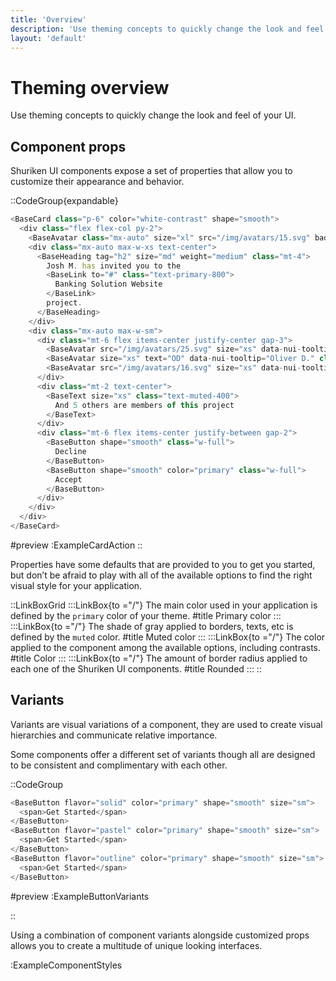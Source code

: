 ```yaml
---
title: 'Overview'
description: 'Use theming concepts to quickly change the look and feel of your UI.'
layout: 'default'
---
```


# Theming overview

Use theming concepts to quickly change the look and feel of your UI.

## Component props

Shuriken UI components expose a set of properties that allow you to customize their appearance and behavior.

::CodeGroup{expandable}

```js [ExampleCardAction.vue]
<BaseCard class="p-6" color="white-contrast" shape="smooth">
  <div class="flex flex-col py-2">
    <BaseAvatar class="mx-auto" size="xl" src="/img/avatars/15.svg" badge-src="/img/stacks/react.svg" />
    <div class="mx-auto max-w-xs text-center">
      <BaseHeading tag="h2" size="md" weight="medium" class="mt-4">
        Josh M. has invited you to the
        <BaseLink to="#" class="text-primary-800">
          Banking Solution Website
        </BaseLink>
        project.
      </BaseHeading>
    </div>
    <div class="mx-auto max-w-sm">
      <div class="mt-6 flex items-center justify-center gap-3">
        <BaseAvatar src="/img/avatars/25.svg" size="xs" data-nui-tooltip="Melany L." />
        <BaseAvatar size="xs" text="OD" data-nui-tooltip="Oliver D." class="bg-primary-500/20 text-primary-500" />
        <BaseAvatar src="/img/avatars/16.svg" size="xs" data-nui-tooltip="Hermann M." />
      </div>
      <div class="mt-2 text-center">
        <BaseText size="xs" class="text-muted-400">
          And 5 others are members of this project
        </BaseText>
      </div>
      <div class="mt-6 flex items-center justify-between gap-2">
        <BaseButton shape="smooth" class="w-full">
          Decline
        </BaseButton>
        <BaseButton shape="smooth" color="primary" class="w-full">
          Accept
        </BaseButton>
      </div>
    </div>
  </div>
</BaseCard>
```

#preview
:ExampleCardAction
::

Properties have some defaults that are provided to you to get you started, but don’t be afraid to play with all of the available options to find the right visual style for your application.

::LinkBoxGrid
:::LinkBox{to ="/"}
The main color used in your application is defined by the `primary` color of your theme.
#title
Primary color
:::
:::LinkBox{to ="/"}
The shade of gray applied to borders, texts, etc is defined by the `muted` color.
#title
Muted color
:::
:::LinkBox{to ="/"}
The color applied to the component among the available options, including contrasts.
#title
Color
:::
:::LinkBox{to ="/"}
The amount of border radius applied to each one of the Shuriken UI components.
#title
Rounded
:::
::

## Variants

Variants are visual variations of a component, they are used to create visual hierarchies and communicate relative importance.

Some components offer a different set of variants though all are designed to be consistent and complimentary with each other.

::CodeGroup

```js [ExampleButtonVariants.vue]
<BaseButton flavor="solid" color="primary" shape="smooth" size="sm">
  <span>Get Started</span>
</BaseButton>
<BaseButton flavor="pastel" color="primary" shape="smooth" size="sm">
  <span>Get Started</span>
</BaseButton>
<BaseButton flavor="outline" color="primary" shape="smooth" size="sm">
  <span>Get Started</span>
</BaseButton>
```

#preview
:ExampleButtonVariants

::

Using a combination of component variants alongside customized props allows you to create a multitude of unique looking interfaces.

:ExampleComponentStyles